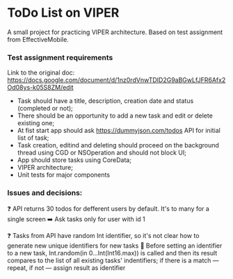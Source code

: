 # ToDo List on VIPER
A small project for practicing VIPER architecture. Based on test assignment from EffectiveMobile.

### Test assignment requirements
Link to the original doc: https://docs.google.com/document/d/1nz0rdVnwTDID2G9aBGwLfJFR6Afx2Od08ys-k05S8ZM/edit
- Task should have a title, description, creation date and status (completed or not);
- There should be an opportunity to add a new task and edit or delete existing one;
- At fist start app should ask https://dummyjson.com/todos API for initial list of task;
- Task creation, editind and deleting should proceed on the background thread using CGD or NSOperation and should not block UI;
- App should store tasks using CoreData;
- VIPER architecture;
- Unit tests for major components

### Issues and decisions:

❓ API returns 30 todos for defferent users by default. It's to many for a single screen
➡️ Ask tasks only for user with id 1

❓ Tasks from API have random Int identifier, so it's not clear how to generate new unique identifiers for new tasks
🩼 Before setting an identifier to a new task, Int.random(in 0...Int(Int16.max)) is called and then its result compares to the list of all existing tasks' indentifiers; if there is a match — repeat, if not — assign result as identifier
